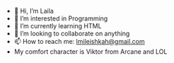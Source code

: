- 👋 Hi, I’m Laila
- 👀 I’m interested in Programming
- 🌱 I’m currently learning HTML
- 💞️ I’m looking to collaborate on anything
- 📫 How to reach me: lmileishkah@gmail.com
- My comfort character is Viktor from Arcane and LOL

<!---
LMileishkaH/LMileishkaH is a ✨ special ✨ repository because its `README.md` (this file) appears on your GitHub profile.
You can click the Preview link to take a look at your changes.
--->

